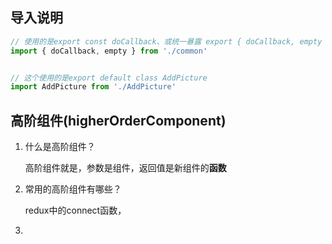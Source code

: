 ## 导入说明

```javascript
// 使用的是export const doCallback、或统一暴露 export { doCallback, empty }
import { doCallback, empty } from './common' 


// 这个使用的是export default class AddPicture
import AddPicture from './AddPicture'   
```

## 高阶组件(higherOrderComponent)

1. 什么是高阶组件？

   高阶组件就是，参数是组件，返回值是新组件的**函数**

2. 常用的高阶组件有哪些？

   redux中的connect函数，

3. 
